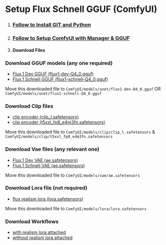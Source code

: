 # Setup Flux Schnell GGUF (ComfyUI)

1. ### [Follow to Install GIT and Python](https://github.com/zohaibtariq/youtube-guides/blob/main/setup-git-python.md)

1. ### [Follow to Setup ComfyUI with Manager & GGUF](https://github.com/zohaibtariq/comfyui-manager/blob/main/README.md)

3. #### Download Files

### Download GGUF models (any one required)

   - [Flux.1 Dev GGUF (flux1-dev-Q4_0.gguf)](https://huggingface.co/city96/FLUX.1-dev-gguf/tree/main)
   - [Flux.1 Schnell GGUF (flux1-schnell-Q4_0.gguf)](https://huggingface.co/city96/FLUX.1-schnell-gguf/tree/main)

Move this downloaded file to `ComfyUI/models/unet/flux1-dev-Q4_0.gguf` OR `ComfyUI/models/unet/flux1-schnell-Q4_0.gguf`

### Download Clip files

  - [clip encoder (clip_l.safetensors)](https://huggingface.co/comfyanonymous/flux_text_encoders/tree/main)
  - [clip encoder (t5xxl_fp8_e4m3fn.safetensors)](https://huggingface.co/comfyanonymous/flux_text_encoders/tree/main)

Move this downloaded file to `ComfyUI/models/clip/clip_l.safetensors` & `ComfyUI/models/clip/t5xxl_fp8_e4m3fn.safetensors`

### Download Vae files (any relevant one)

  - [Flux.1 Dev VAE (ae.safetensors)](https://huggingface.co/black-forest-labs/FLUX.1-dev/tree/main)
  - [Flux.1 Schnell VAE (ae.safetensors)](https://huggingface.co/black-forest-labs/FLUX.1-schnell/blob/main/ae.safetensors)

Move this downloaded file to `ComfyUI/models/vae/ae.safetensors`

### Download Lora file (not required)

  - [flux realism lora (lora.safetensors)](https://huggingface.co/XLabs-AI/flux-RealismLora/tree/main)

Move this downloaded file to `ComfyUI/models/lora/lora.safetensors`

### Download Workflows

- [with realism lora attached]()
- [without realism lora attached]()

